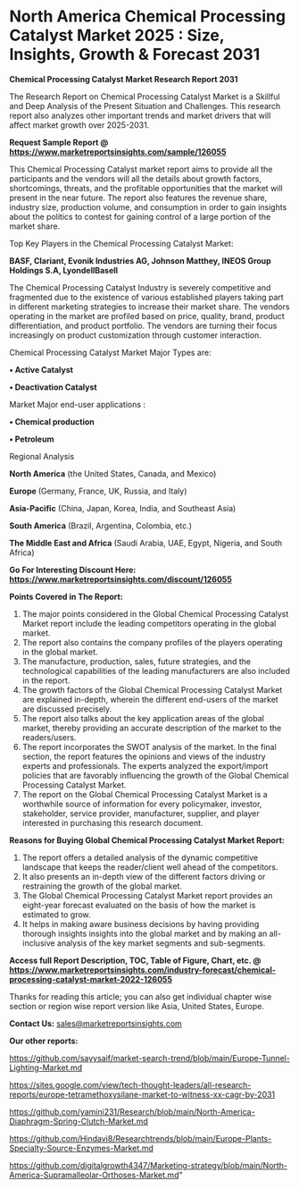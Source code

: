 # North America Chemical Processing Catalyst Market 2025 : Size, Insights, Growth & Forecast 2031

<strong>Chemical Processing Catalyst Market Research Report 2031</strong>

The Research Report on Chemical Processing Catalyst Market is a Skillful and Deep Analysis of the Present Situation and Challenges. This research report also analyzes other important trends and market drivers that will affect market growth over 2025-2031.

<strong>Request Sample Report @ <a href=https://www.marketreportsinsights.com/sample/126055>https://www.marketreportsinsights.com/sample/126055</a></strong>

This Chemical Processing Catalyst market report aims to provide all the participants and the vendors will all the details about growth factors, shortcomings, threats, and the profitable opportunities that the market will present in the near future. The report also features the revenue share, industry size, production volume, and consumption in order to gain insights about the politics to contest for gaining control of a large portion of the market share.

Top Key Players in the Chemical Processing Catalyst Market:

<strong>BASF, Clariant, Evonik Industries AG, Johnson Matthey, INEOS Group Holdings S.A, LyondellBasell</strong>

The Chemical Processing Catalyst Industry is severely competitive and fragmented due to the existence of various established players taking part in different marketing strategies to increase their market share. The vendors operating in the market are profiled based on price, quality, brand, product differentiation, and product portfolio. The vendors are turning their focus increasingly on product customization through customer interaction.

Chemical Processing Catalyst Market Major Types are:

<strong>• Active Catalyst

• Deactivation Catalyst</strong>

Market Major end-user applications :

<strong>• Chemical production

• Petroleum</strong>

Regional Analysis

</u><strong><b>North America</b></strong> (the United States, Canada, and Mexico)

<strong><b>Europe </b></strong>(Germany, France, UK, Russia, and Italy)

<strong><b>Asia-Pacific</b></strong> (China, Japan, Korea, India, and Southeast Asia)

<strong><b>South America</b></strong> (Brazil, Argentina, Colombia, etc.)

<strong><b>The Middle East and Africa</b></strong> (Saudi Arabia, UAE, Egypt, Nigeria, and South Africa)

<strong>Go For Interesting Discount Here: <a href=https://www.marketreportsinsights.com/discount/126055>https://www.marketreportsinsights.com/discount/126055</a></strong>

<strong>Points Covered in The Report:</strong>
<ol>
  <li>The major points considered in the Global Chemical Processing Catalyst Market report include the leading competitors operating in the global market.</li>
  <li>The report also contains the company profiles of the players operating in the global market.</li>
  <li>The manufacture, production, sales, future strategies, and the technological capabilities of the leading manufacturers are also included in the report.</li>
  <li>The growth factors of the Global Chemical Processing Catalyst Market are explained in-depth, wherein the different end-users of the market are discussed precisely.</li>
  <li>The report also talks about the key application areas of the global market, thereby providing an accurate description of the market to the readers/users.</li>
  <li>The report incorporates the SWOT analysis of the market. In the final section, the report features the opinions and views of the industry experts and professionals. The experts analyzed the export/import policies that are favorably influencing the growth of the Global Chemical Processing Catalyst Market.</li>
  <li>The report on the Global Chemical Processing Catalyst Market is a worthwhile source of information for every policymaker, investor, stakeholder, service provider, manufacturer, supplier, and player interested in purchasing this research document.</li>
</ol>
<strong>Reasons for Buying Global Chemical Processing Catalyst Market Report:</strong>

<ol>
  <li>The report offers a detailed analysis of the dynamic competitive landscape that keeps the reader/client well ahead of the competitors.</li>
  <li>It also presents an in-depth view of the different factors driving or restraining the growth of the global market.</li>
  <li>The Global Chemical Processing Catalyst Market report provides an eight-year forecast evaluated on the basis of how the market is estimated to grow.</li>
  <li>It helps in making aware business decisions by having providing thorough insights insights into the global market and by making an all-inclusive analysis of the key market segments and sub-segments.</li>
</ol>
<strong>Access full Report Description, TOC, Table of Figure, Chart, etc. @ <a href=https://www.marketreportsinsights.com/industry-forecast/chemical-processing-catalyst-market-2022-126055>https://www.marketreportsinsights.com/industry-forecast/chemical-processing-catalyst-market-2022-126055</a></strong>


Thanks for reading this article; you can also get individual chapter wise section or region wise report version like Asia, United States, Europe.

<strong>Contact Us:</strong>
sales@marketreportsinsights.com

<strong>Our other reports:</strong>

<a href=https://github.com/sayysaif/market-search-trend/blob/main/Europe-Tunnel-Lighting-Market.md>https://github.com/sayysaif/market-search-trend/blob/main/Europe-Tunnel-Lighting-Market.md</a>

<a href=https://sites.google.com/view/tech-thought-leaders/all-research-reports/europe-tetramethoxysilane-market-to-witness-xx-cagr-by-2031>https://sites.google.com/view/tech-thought-leaders/all-research-reports/europe-tetramethoxysilane-market-to-witness-xx-cagr-by-2031</a>

<a href=https://github.com/yamini231/Research/blob/main/North-America-Diaphragm-Spring-Clutch-Market.md>https://github.com/yamini231/Research/blob/main/North-America-Diaphragm-Spring-Clutch-Market.md</a>

<a href=https://github.com/Hindavi8/Researchtrends/blob/main/Europe-Plants-Specialty-Source-Enzymes-Market.md>https://github.com/Hindavi8/Researchtrends/blob/main/Europe-Plants-Specialty-Source-Enzymes-Market.md</a>

<a href=https://github.com/digitalgrowth4347/Marketing-strategy/blob/main/North-America-Supramalleolar-Orthoses-Market.md>https://github.com/digitalgrowth4347/Marketing-strategy/blob/main/North-America-Supramalleolar-Orthoses-Market.md</a>"
